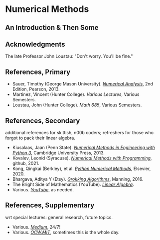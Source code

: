# Numerical Methods
## An Introduction & Then Some


## Acknowledgments
The late Professor John Loustau: "Don't worry. You'll be fine."


## References, Primary
* Sauer, Timothy (George Mason University). <i>[Numerical Analysis](https://www.pearson.com/en-gb/subject-catalog/p/numerical-analysis-pearson-new-international-edition/P200000005356/9781292036748)</i>, 2nd Edition, Pearson, 2013.
* Martinez, Vincent (Hunter College). <i>Various Lectures</i>, Various Semesters.
* Loustau, John (Hunter College). <i>Math 685</i>, Various Semesters.


## References, Secondary
additional references for skittish, n00b coders; refreshers for those who forgot to pack their linear algebra.
* Kiusalaas, Jaan (Penn State). <i>[Numerical Methods in Engineering with Python 3](https://ia902301.us.archive.org/2/items/c-36_20211010/C36.pdf)</i>, Cambridge University Press, 2013.
* Kovalev, Leonid (Syracuse). <i>[Numerical Methods with Programming](https://drlvk.github.io/nm/frontmatter.html)</i>, github, 2021.
* Kong, Qingkai (Berkley), et al. <i>[Python Numerical Methods](https://pythonnumericalmethods.studentorg.berkeley.edu/notebooks/Index.html)</i>, Elsevier, 2020.
* Bhargava, Aditya Y (Etsy). <i>[Grokking Algorithms](https://www.manning.com/books/grokking-algorithms/)</i>, Manning, 2016.
* The Bright Side of Mathematics (YouTube). <i>[Linear Algebra](https://www.youtube.com/watch?v=x2cYoSPGz3o&list=PLBh2i93oe2quLc5zaxD0WHzQTGrXMwAI6)</i>.
* Various. <i>[YouTube](https://www.youtube.com/results?search_query=numerical++methods)</i>, as needed.


## References, Supplementary
wrt special lectures: general research, future topics.
* Various. <i>[Medium](https://medium.com/?tag=everything)</i>, 24/7!
* Various. <i>[OCW.MIT](https://ocw.mit.edu/search/?q=numerical+methods)</i>, sometimes this is the whole day.
